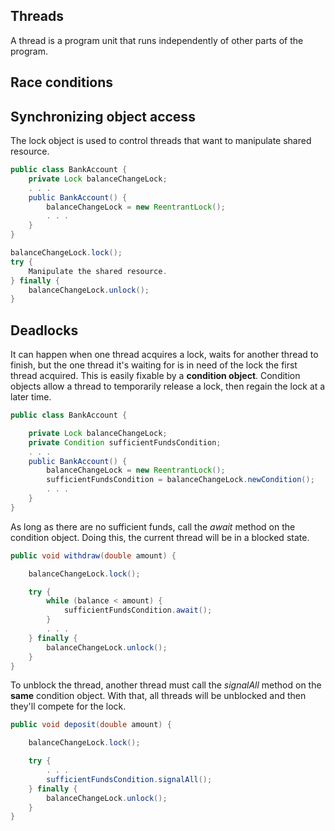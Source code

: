 ## Threads
A thread is a program unit that runs independently of other parts of the program.

## Race conditions
## Synchronizing object access
The lock object is used to control threads that want to manipulate shared resource.
```java
public class BankAccount {
	private Lock balanceChangeLock;
	. . .
	public BankAccount() {
		balanceChangeLock = new ReentrantLock();
		. . .
	}
}
```
```java
balanceChangeLock.lock();
try {
	Manipulate the shared resource.
} finally {
	balanceChangeLock.unlock();
}
```

## Deadlocks
It can happen when one thread acquires a lock, waits for another thread to finish, but the one thread it's waiting for is in need of the lock the first thread acquired.
This is easily fixable by a **condition object**. Condition objects allow a thread to temporarily release a lock, then regain the lock at a later time.
```java
public class BankAccount {

	private Lock balanceChangeLock;
	private Condition sufficientFundsCondition;
	. . .
	public BankAccount() {
		balanceChangeLock = new ReentrantLock();
		sufficientFundsCondition = balanceChangeLock.newCondition();
		. . .
	}
}
```
As long as there are no sufficient funds, call the *await* method on the condition object. Doing this, the current thread will be in a blocked state.
```java
public void withdraw(double amount) {

	balanceChangeLock.lock();

	try {
		while (balance < amount) {
			sufficientFundsCondition.await();
		}
		. . .
	} finally {
		balanceChangeLock.unlock();
	}
}
```
To unblock the thread, another thread must call the *signalAll* method on the **same** condition object. With that, all threads will be unblocked and then they'll compete for the lock.
```java
public void deposit(double amount) {

	balanceChangeLock.lock();

	try {
		. . .
		sufficientFundsCondition.signalAll();
	} finally {
		balanceChangeLock.unlock();
	}
}
```